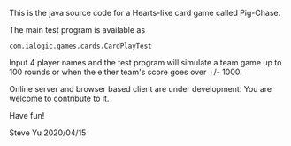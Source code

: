 This is the java source code for a Hearts-like card game called Pig-Chase.

The main test program is available as

	com.ialogic.games.cards.CardPlayTest

Input 4 player names and the test program will simulate a team game up to 100 rounds or when the either team's score goes over +/- 1000.

Online server and browser based client are under development. You are welcome to contribute to it.

Have fun!

Steve Yu
2020/04/15
